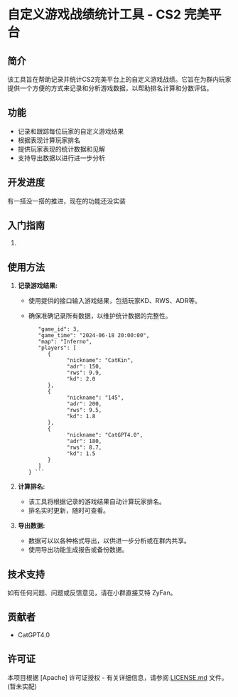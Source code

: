 # 自定义游戏战绩统计工具 - CS2 完美平台

## 简介
该工具旨在帮助记录并统计CS2完美平台上的自定义游戏战绩。它旨在为群内玩家提供一个方便的方式来记录和分析游戏数据，以帮助排名计算和分数评估。

## 功能
- 记录和跟踪每位玩家的自定义游戏结果
- 根据表现计算玩家排名
- 提供玩家表现的统计数据和见解
- 支持导出数据以进行进一步分析


## 开发进度
有一搭没一搭的推进，现在的功能还没实装

## 入门指南
1. 


## 使用方法
1. **记录游戏结果:**
   - 使用提供的接口输入游戏结果，包括玩家KD、RWS、ADR等。
   - 确保准确记录所有数据，以维护统计数据的完整性。

      ```  {
         "game_id": 3,
         "game_time": "2024-06-18 20:00:00",
         "map": "Inferno",
         "players": [
            {
                  "nickname": "CatKin",
                  "adr": 150,
                  "rws": 9.9,
                  "kd": 2.0
            },
            {
                  "nickname": "145",
                  "adr": 200,
                  "rws": 9.5,
                  "kd": 1.8
            },
            {
                  "nickname": "CatGPT4.0",
                  "adr": 180,
                  "rws": 8.7,
                  "kd": 1.5
            }
         ]
      } ```

1. **计算排名:**
   - 该工具将根据记录的游戏结果自动计算玩家排名。
   - 排名实时更新，随时可查看。

2. **导出数据:**
   - 数据可以以各种格式导出，以供进一步分析或在群内共享。
   - 使用导出功能生成报告或备份数据。

## 技术支持
如有任何问题、问题或反馈意见，请在小群直接艾特 ZyFan。 

## 贡献者
- CatGPT4.0

## 许可证
本项目根据 [Apache] 许可证授权 - 有关详细信息，请参阅 [LICENSE.md](LICENSE.md) 文件。(暂未实配)